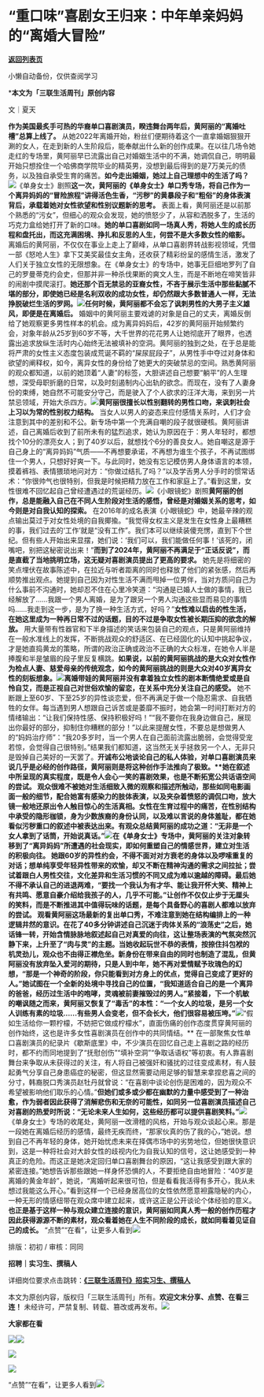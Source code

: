 # “重口味”喜剧女王归来：中年单亲妈妈的“离婚大冒险”

[**返回列表页**](/gzh/三联生活周刊)

小懒自动备份，仅供查阅学习

***本文为「三联生活周刊」原创内容**

文｜夏天

**作为美国最炙手可热的华裔单口喜剧演员，睽违舞台两年后，黄阿丽的“离婚吐槽”总算上线了。**
从她2022年离婚开始，粉丝们便期待着这个一直拿婚姻狠狠开涮的女人，在走到新的人生阶段后，能奉献出什么新的创作成果。在以往几场令她走红的专场里，黄阿丽早已流露出自己对婚姻生活中的不满，她调侃自己，明明最开始只想拴住一个哈佛商学院毕业的精英男，没想到最后得到的是7万美元的债务，以及独自承受生育的痛苦。**如今走出婚姻，她过上自己理想中的生活了吗？**![](https://mmbiz.qpic.cn/sz_mmbiz_jpg/XnMeqb0xcz4x9nw10BbjgVSLprsPiclC3yica9vzTB2icLuanSRC1Wv8Xyqtd01eiayRRCR5f50gxK1zjv7kyRXEnw/640?wx_fmt=jpeg)《单身女士》剧照**这一次，黄阿丽的《单身女士》单口秀专场，将自己作为一个离异妈妈的“冒险旅程”讲得活色生香，“污秽”的黄暴段子和“粗俗”的身体表演背后，承载着她对女性欲望和性别议题新的思考。**
表面上看，黄阿丽还是以前那个熟悉的“污女”，但细心的观众会发现，她的愤怒少了，从容和洒脱多了，生活的巧克力盒给她打开了新的口味。**她的单口喜剧如同一场真人秀，将她人生的成长历程和盘托出，而这充满困境、挣扎和反思的人生，何尝不是大多数女性的缩影。**
离婚后的黄阿丽，不仅仅在事业上走上了巅峰，从单口喜剧界转战影视领域，凭借一部《怒呛人生》拿下艾美奖最佳女主角，还收获了精彩纷呈的感情生活，激发了人们关于独立女性的无限想象。在《单身女士》的专场中，她事无巨细地罗列了自己的罗曼蒂克约会史，但那并非一种杀伐果断的爽文人生，而是不断地在啼笑皆非的闹剧中摸爬滚打。**她还那个百无禁忌的亚裔女性，不吝于展示生活中那些黏腻不堪的部分，即使她已经是名利双收的成功女性，却仍然跟大多数普通人一样，无法挣脱破烂生活的罗网。**![](https://mmbiz.qpic.cn/sz_mmbiz_png/Zhh2QeYJMNI8hIIt8fZicTcyP8osBdicics7ekLXx4Q94MMpC0mPfe7HzGqTElPGCRGWHVSNHwVUwJ3yswmJTjjmQ/640?wx_fmt=other&from;=appmsg&tp;=webp&wxfrom;=5&wx;_lazy=1&wx;_co=1)**任何时候，黄阿丽都不会忘了讽刺男性的大男子主义雄风，即便是在离婚后。**
婚姻中的黄阿丽主要戏谑的对象是自己的丈夫，离婚反倒给了她观察更多男性样本的机会。成为离异妈妈后，42岁的黄阿丽开始频繁约会，对象年龄从25岁到60岁不等，大千世界的花花男人让她彻底开了眼界，也透露出追求放纵生活时内心始终无法被填补的空洞。黄阿丽的独到之处，在于总是能将严肃的女性主义态度包装成荒诞不羁的“屎尿屁段子”，从男性手中夺过对身体和欲望的阐释权，如今，离异女性的身份给了她更大的突破禁忌的空间。熟悉黄阿丽的观众都知道，以前的她顶着“人妻”的标签，大胆讲述自己想要“躺平”的人生理想，深受母职折磨的日常，以及时刻遏制内心出轨的欲念。而现在，没有了人妻身份的束缚，她自然不可能安分守己，而是驶入了个人欲求的汪洋大海，来到另一片禁忌领域，开始大杀四方。![](https://mmbiz.qpic.cn/sz_mmbiz_jpg/Zhh2QeYJMNLCw1na4zbE1jHxFRPb5I6xDYf9dd1sU7uicfPRfVsD9ztjKf56jpXV30czL6I1ejuZINVd4BsyJfA/640?wx_fmt=other&from;=appmsg&tp;=webp&wxfrom;=5&wx;_lazy=1&wx;_co=1)**黄阿丽很擅长以性别翻转的男性口吻，来讽刺社会上习以为常的性别权力结构。**
当女人以男人的姿态来应付感情关系时，人们才会注意到其中的差别和不公。新专场中第一个充满自嘲的段子就很硬核。黄阿丽讲述，自己离婚后收到了前所未有的猛烈追求，她认为原因在于：男人年轻时，都想找个10分的漂亮女人；到了40岁以后，就想找个6分的善良女人。她自嘲这是源于自己身上的“离异妈妈”气质——不再想要承诺，不再想为谁生个孩子，不再试图绑住一个男人，只想好好爽一下。与此同时，她没有忘记模仿男人身体语言的本领，摸着裤裆、表情猥琐地问对方：“你做过结扎了吗？”以及学舌男人分手时的惯常话术：“你很帅气也很特别，但我是时候把精力放在工作和家庭上了。”看到这里，女性很难不回忆起自己曾经遭遇过的荒诞经历。![](https://mmbiz.qpic.cn/sz_mmbiz_png/Zhh2QeYJMNIb7Dibbz3Hw4J3DBqlia3yoCytPEkfkvvuFmteqMrtakMmiblKQ4eicgEPS9JgTrggG0jr5VcJNZoialw/640?wx_fmt=other&from;=appmsg&tp;=webp&wxfrom;=5&wx;_lazy=1&wx;_co=1)《小眼镜蛇》剧照**黄阿丽的创作，总是能融入自己在不同人生阶段对生活的感悟，曾经是对婚姻关系的思考，如今则是对自我认知的探索。**
在2016年的成名表演《小眼镜蛇》中，她最辛辣的观点输出莫过于对女性处境的自我揶揄。“我觉得女权主义是发生在女性身上最糟糕的事，我们过去的‘工作’就是“没有工作”。我们本可以继续装傻充愣，直到下个世纪。但有些人开始出来显摆，她们说：‘我们可以，我们能做任何事！’该死的，闭嘴吧，别把这秘密说出来！”**而到了2024年，黄阿丽不再满足于“正话反说”，而是直截了当地挑明立场，这无疑对喜剧演员提出了更高的要求。**
她先是将细密的笑点埋伏在故事陈述中，在拉近与听者距离的同时也释放了他们的紧张感，然后再顺势推出观点。她提到自己因为对性生活不满而甩掉一位男伴，当对方质问自己为什么事前不沟通时，她却忍不住在心里冷笑道：“沟通是已婚人士做的事情，我已经解放了……我跟一个男人离婚，是为了跟另一个男人沟通这些显而易见的事情吗……我走到这一步，是为了换一种生活方式，好吗？”**女性难以启齿的性生活，在她这里成为一种再日常不过的话题，目的不过是争取女性被长期压抑的欲念的解放。**
用大量带有性器官和下半身描述的笑话来包装自己的观点，只是黄阿丽维持在一般水准线上的发挥，不断挑战观众的舒适区、在已经固化的认知中挑起争议，才是她直捣黄龙的策略，所谓的政治正确或政治不正确的大众标准，在她令人半是捧腹和半是皱眉的段子里反复横跳。**如果说，以前的黄阿丽挑战的是大众对女性作为检点人妻、慈爱母亲的传统观念，如今的黄阿丽挑战的则是大众对40岁离异女性的刻板想象。**![](https://mmbiz.qpic.cn/sz_mmbiz_jpg/XnMeqb0xcz4x9nw10BbjgVSLprsPiclC3f32OOKqdlwJ7OADbqoGbEKwTpUMzOqfLF2khbP1KeoPIp15ITb6pjg/640?wx_fmt=jpeg)**离婚带娃的黄阿丽并没有拿着独立女性的剧本断情绝爱或是自怜自艾，而是正视自己对世俗欢愉的留恋，在关系中充分关注自己的感受。**
她不断跟上至60岁、下至25岁的异性谈恋爱，但不再满足于做一个隐忍需求、自我牺牲的女伴。每当遇到男人想跟自己诉苦或是萎靡不振时，她会第一时间打断对方的情绪输出：“让我们保持性感、保持积极好吗！”“我不要你在我身边做自己，展现出你最好的部分，抑制住你糟糕的部分！”以此来提醒女性，不要总是想做男人的“妈妈治疗师”：“我20多岁时，当一个男人在自己面前流露出脆弱，会觉得受宠若惊，会觉得自己很特别。”结果我们都知道，这当然无关乎拯救另一个人，无非只是毁掉自己美好的一天罢了。**开诚布公地谈论自己的私人体验，对单口喜剧演员来说几乎是必经的创作路径，黄阿丽则是将这种创作手法推向了极致。****她在叙述中所呈现的真实程度，既是令人会心一笑的喜剧效果，也是不断拓宽公共话语空间的尝试。**
观众很难不被她对生活细致入微的观察和描述所触动，那些如同电影画面一般的细节，配合她富有感染力的肢体表演，以及夹杂着愤怒的调侃口吻，放大镜一般地还原出令人触目惊心的生活真相。女性在生育过程中的痛苦，在性别结构中承受的隐形枷锁，身为少数族裔的身份认同，以及难以言说的身体羞耻，都在她看似污秽重口的叙述中被表达出来。**有观众总结黄阿丽的成功之道：“无非是一个女人拿到了话筒，开始说真话。”**![](https://mmbiz.qpic.cn/sz_mmbiz_png/Zhh2QeYJMNIb7Dibbz3Hw4J3DBqlia3yoCBKFAdP1y2ib4lKfBt209D7xcH7w7pBn7BSGTP9b1tI2HXRxD4xpXiaxw/640?wx_fmt=other&from;=appmsg&tp;=webp&wxfrom;=5&wx;_lazy=1&wx;_co=1)**在《单身女士》专场中，黄阿丽的关注对象转移到了“离异妈妈”所遭遇的社会现实，即如何重塑自己的情感世界，建立对生活的积极向往。**
她跟60岁的异性约会，不得不面对对方衰老的身体以及啰嗦重复的对话；想单纯享受年轻异性带来的欢愉，却又不断在精神沟通的需求之间拉扯；尝试着跟白人男性交往，文化差异和生活习惯的不同又成为难以逾越的障碍。最后她不得不承认自己的进退两难，“要找一个我认为有才华、能让我开怀大笑、精神上有共鸣、愿意自豪介绍给我孩子的人，几乎不可能。”**让创作不仅仅止步于无厘头的笑料，而是不断推进其中值得玩味的话题，是每个具备野心的喜剧人都难以放弃的尝试。**
观看黄阿丽这场最新的复出单口秀，不难注意到她在结构编排上的一种逻辑井然的意识。在花了40多分钟讲述自己沉迷于肉体关系的“浪荡史”之后，她话锋一转，开始含情脉脉地叙述起自己对真爱的向往，这让整场表演的气氛突然沉静下来，上升至了“肉与灵”的主题。当她收起玩世不恭的表情，按捺住抖包袱的机灵劲儿，观众也不由得正襟危坐。新身份在带来自由的同时也制造了混乱，但黄阿丽没有放弃坠入爱河的期待，只是人到中年，她不再对爱情赋予玫瑰色的幻想，“那是一个神奇的阶段，你只能看到对方身上的优点，觉得自己变成了更好的人。”她试图在一个全新的处境中寻找自己的位置，“我知道适合自己的是一个离异的爸爸，经历过生活中的咆哮，灵魂被前妻摧毁过的男人。”紧接着，下一个机敏的嘲讽随之而来，黄阿丽又恢复了“毒舌”的本性：“一个女人的垃圾，是另一个女人训练有素的垃圾……有些男人会变老，但不会长大，他们很容易被压垮。”![](https://mmbiz.qpic.cn/sz_mmbiz_png/Zhh2QeYJMNIb7Dibbz3Hw4J3DBqlia3yoCTtjicwqgNrGB7LJ6gcpfeDnFuYJeswia2cSv5k9SBAMibeTb6e7FBFhicg/640?wx_fmt=other&from;=appmsg&tp;=webp&wxfrom;=5&wx;_lazy=1&wx;_co=1)**“假如生活给你一颗柠檬，不妨把它做成柠檬水”，直面伤痛的创作态度贯穿黄阿丽的创作始终，这也是许多女性喜剧演员在创作中的共同情结。**
在一部聚焦女性单口喜剧演员的纪录片《歇斯底里》中，不少演员在回忆自己走上喜剧之路的经历时，都不约而同地提到了“抚慰创伤”“填补空洞”“争取话语权”等初衷。有人靠喜剧舞台来争取从未获得过的关注，有人将自己被强奸和骚扰的过往变成素材，有人鼓起勇气分享自己身患癌症的秘密，但这显然需要动用足够的智慧来拿捏悲喜之间的分寸，韩裔脱口秀演员赵牡丹就曾说：“在喜剧中谈论创伤是困难的，因为观众不希望被影响他们取乐的心情。”**但她们或多或少都在幽默的力量中感受到了一种治愈，作为弱者因此获得了消解悲伤和无奈的可能性，如同另一位喜剧演员描述自己对喜剧的热爱时所说：“无论未来人生如何，这些经历都可以提供喜剧笑料。”**![](https://mmbiz.qpic.cn/sz_mmbiz_jpg/XnMeqb0xcz4x9nw10BbjgVSLprsPiclC3NoKoZRxoRuBSV5xibE1WlicqkKQynEy3XxM0kyPSlXzibOq3Z2SLRY6jA/640?wx_fmt=jpeg&from;=appmsg)《单身女士》专场的收尾处，黄阿丽一改滑稽的风格，开始与观众谈起心来。那是一段她在离婚后经历的感情，最终无疾而终，“那家伙真的伤了我的心，”她说。想到自己不再年轻的身体，她开始忧虑未来在择偶市场中的劣势地位，但她很快意识到，这是一种将社会对大龄女性的歧视内化为自我认知的信号，这让她感受到一种真正的危险。而这正是她决定回归单口喜剧舞台的原因，“这让我感受到跟大家的紧密连接。”她想告诉那些跟她一样身怀恐惧的人，不要拒绝自由地冒险：“40岁是离婚的黄金年龄”，她说，“离婚听起来很可怕，但是看看我活得有多开心，我从未想过我能这么开心。”看到这样一个已经身居高位的女性依然愿意袒露隐秘的内心，一种无形的情感纽带在观众席中建立起来，或许这正是公开谈论个体经验的意义。**也正是基于这样一种与观众建立连接的意识，黄阿丽如同真人秀一般的创作历程才因此获得源源不断的素材，观众看着她在人生不同阶段的成长，就如同看着见证自己的成长。**
“点赞”“在看”，让更多人看到![](https://mmbiz.qpic.cn/mmbiz_gif/c2Sib3Mp7pON9hkSZwdTibRHNZSMPyiapUCHJwlyoZVBC3SfmPmF0VKjkm3NiaToQloHFJ6icyicqZnqgXp6pSQJt5gg/640?wx_fmt=gif&from;=appmsg&wxfrom;=5&wx;_lazy=1&tp;=wxpic)  
  
  
  
  
  

排版：初初 / 审核：同同

  
**招聘｜实习生、撰稿人**  

详细岗位要求点击跳转：[**《三联生活周刊》招实习生、撰稿人**](http://mp.weixin.qq.com/s?__biz=MTc5MTU3NTYyMQ==&mid=2651136871&idx=3&sn=f1c0777fe9d31881e5dfca68ebc2937f&chksm=5907324d6e70bb5b3546dfe1c7b31b5fe05664bebbf36356ba9a1a352e0678444cad62875ad4&scene=21#wechat_redirect)

本文为原创内容，版权归「三联生活周刊」所有。**欢迎文末分享、点赞、在看三连！**
未经许可，严禁复制、转载、篡改或再发布。![](https://mmbiz.qpic.cn/sz_mmbiz_png/Gg7Qtoh7Aic9ZTmAdCc80b4nD7xicgPt863QWU7oNswDx19XrjfTtSl8QwatY2EEZGuNd1WRRiapDZjcDhTnNYmBg/640?wx_fmt=other&wxfrom;=5&wx;_lazy=1&wx;_co=1&retryload;=1&tp;=webp)

**大家都在看**

  
[![](https://mmbiz.qpic.cn/mmbiz_jpg/c2Sib3Mp7pOMc4pBSON1efibsrA9ch7MvPtVEZGBsuzOrhEenGgLxzpAiaeBtSaQibgZcQXQN57AK44CKe9D9ytzoA/640?wx_fmt=jpeg&from;=appmsg&wxfrom;=5&wx;_lazy=1&wx;_co=1&tp;=wxpic)](http://mp.weixin.qq.com/s?__biz=MTc5MTU3NTYyMQ==&mid=2651452107&idx=1&sn=7930d3f7c3b2bdf38b549b24a18bc152&chksm=590be3e16e7c6af7e86531a0ca33ee802ce12005fdc6b66bbcb3038a57be4fc0b9b9ad393a72&scene=21#wechat_redirect)[![](https://mmbiz.qpic.cn/mmbiz_png/c2Sib3Mp7pOMI20eYB8oSD0Ql9BzqBib3Vs44qerPreVGkQNo8bFU1AWu7nvTR2H9E2rWyn0DMjA9azOzEYtPwQw/640?wx_fmt=png&from;=appmsg)](http://mp.weixin.qq.com/s?__biz=MTc5MTU3NTYyMQ==&mid=2651452894&idx=1&sn=a6943537de8b5e7bd95620f80540bec0&chksm=590be4f46e7c6de2996b3123ee84018c87827cba8b1eebe4e3cb3c2f38cf18e4c9ba8c14492b&scene=21#wechat_redirect)  

![](https://mmbiz.qpic.cn/sz_mmbiz_png/Gg7Qtoh7Aic9ZTmAdCc80b4nD7xicgPt86k1kgpU51hWCHjV92ryhVW35PLCvLhxLw9XDhXjgeDyZhHSx5EbRcfg/640?wx_fmt=other&wxfrom;=5&wx;_lazy=1&wx;_co=1&retryload;=1&tp;=webp)

  
[![](https://mmbiz.qpic.cn/mmbiz_jpg/c2Sib3Mp7pONuwrdetOsWUZLdDE1J39mLibBBe0vPzCKS1topq8p9JgG9O86KDCNS3SZl7Paa1d80gvHIBg9C0cw/640?wx_fmt=other&from;=appmsg&wxfrom;=5&wx;_lazy=1&wx;_co=1&tp;=webp)]()  
  
“点赞”“在看”，让更多人看到![](https://mmbiz.qpic.cn/mmbiz_gif/c2Sib3Mp7pON9hkSZwdTibRHNZSMPyiapUCHJwlyoZVBC3SfmPmF0VKjkm3NiaToQloHFJ6icyicqZnqgXp6pSQJt5gg/640?wx_fmt=gif&from;=appmsg&wxfrom;=5&wx;_lazy=1&tp;=webp)

